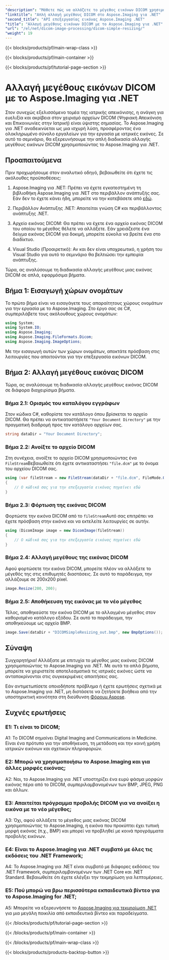 ```yaml
---
"description": "Μάθετε πώς να αλλάζετε το μέγεθος εικόνων DICOM χρησιμοποιώντας το Aspose.Imaging για .NET, ένα ισχυρό εργαλείο για την επεξεργασία ιατρικών εικόνων. Απλά βήματα για ακριβή αποτελέσματα."
"linktitle": "Απλή αλλαγή μεγέθους DICOM στο Aspose.Imaging για .NET"
"second_title": "API επεξεργασίας εικόνας Aspose.Imaging .NET"
"title": "Αλλαγή μεγέθους εικόνων DICOM με το Aspose.Imaging για .NET"
"url": "/el/net/dicom-image-processing/dicom-simple-resizing/"
"weight": 19
---
```


{{< blocks/products/pf/main-wrap-class >}}

{{< blocks/products/pf/main-container >}}

{{< blocks/products/pf/tutorial-page-section >}}

# Αλλαγή μεγέθους εικόνων DICOM με το Aspose.Imaging για .NET

Στον συνεχώς εξελισσόμενο τομέα της ιατρικής απεικόνισης, η ανάγκη για ευελιξία και ακρίβεια στον χειρισμό αρχείων DICOM (Ψηφιακή Απεικόνιση και Επικοινωνίες στην Ιατρική) είναι ύψιστης σημασίας. Το Aspose.Imaging για .NET αναδεικνύεται ως μια ισχυρή λύση, προσφέροντας ένα ολοκληρωμένο σύνολο εργαλείων για την εργασία με ιατρικές εικόνες. Σε αυτό το σεμινάριο, θα εξερευνήσουμε την απλή διαδικασία αλλαγής μεγέθους εικόνων DICOM χρησιμοποιώντας το Aspose.Imaging για .NET. 

## Προαπαιτούμενα

Πριν προχωρήσουμε στον αναλυτικό οδηγό, βεβαιωθείτε ότι έχετε τις ακόλουθες προϋποθέσεις:

1. Aspose.Imaging για .NET: Πρέπει να έχετε εγκατεστημένη τη βιβλιοθήκη Aspose.Imaging για .NET στο περιβάλλον ανάπτυξής σας. Εάν δεν το έχετε κάνει ήδη, μπορείτε να την κατεβάσετε από [εδώ](https://releases.aspose.com/imaging/net/).

2. Περιβάλλον Ανάπτυξης .NET: Απαιτείται γνώση C# και περιβάλλοντος ανάπτυξης .NET.

3. Αρχείο εικόνας DICOM: Θα πρέπει να έχετε ένα αρχείο εικόνας DICOM του οποίου το μέγεθος θέλετε να αλλάξετε. Εάν χρειάζεστε ένα δείγμα εικόνας DICOM για δοκιμή, μπορείτε εύκολα να βρείτε ένα στο διαδίκτυο.

4. Visual Studio (Προαιρετικό): Αν και δεν είναι υποχρεωτικό, η χρήση του Visual Studio για αυτό το σεμινάριο θα βελτιώσει την εμπειρία ανάπτυξης.

Τώρα, ας αναλύσουμε τη διαδικασία αλλαγής μεγέθους μιας εικόνας DICOM σε απλά, εφαρμόσιμα βήματα.

## Βήμα 1: Εισαγωγή χώρων ονομάτων

Το πρώτο βήμα είναι να εισαγάγετε τους απαραίτητους χώρους ονομάτων για την εργασία με το Aspose.Imaging. Στο έργο σας σε C#, συμπεριλάβετε τους ακόλουθους χώρους ονομάτων:

```csharp
using System;
using System.IO;
using Aspose.Imaging;
using Aspose.Imaging.FileFormats.Dicom;
using Aspose.Imaging.ImageOptions;
```

Με την εισαγωγή αυτών των χώρων ονομάτων, αποκτάτε πρόσβαση στις λειτουργίες που απαιτούνται για την επεξεργασία εικόνων DICOM.

## Βήμα 2: Αλλαγή μεγέθους εικόνας DICOM

Τώρα, ας αναλύσουμε τη διαδικασία αλλαγής μεγέθους εικόνας DICOM σε διάφορα διαχειρίσιμα βήματα.

### Βήμα 2.1: Ορισμός του καταλόγου εγγράφων

Στον κώδικα C#, καθορίστε τον κατάλογο όπου βρίσκεται το αρχείο DICOM. Θα πρέπει να αντικαταστήσετε `"Your Document Directory"` με την πραγματική διαδρομή προς τον κατάλογο αρχείων σας.

```csharp
string dataDir = "Your Document Directory";
```

### Βήμα 2.2: Ανοίξτε το αρχείο DICOM

Στη συνέχεια, ανοίξτε το αρχείο DICOM χρησιμοποιώντας ένα `FileStream`Βεβαιωθείτε ότι έχετε αντικαταστήσει `"file.dcm"` με το όνομα του αρχείου DICOM σας.

```csharp
using (var fileStream = new FileStream(dataDir + "file.dcm", FileMode.Open, FileAccess.Read))
{
    // Ο κώδικά σας για την επεξεργασία εικόνας πηγαίνει εδώ
}
```

### Βήμα 2.3: Φόρτωση της εικόνας DICOM

Φορτώστε την εικόνα DICOM από το `fileStream`Αυτό σας επιτρέπει να έχετε πρόσβαση στην εικόνα και να εκτελείτε λειτουργίες σε αυτήν.

```csharp
using (DicomImage image = new DicomImage(fileStream))
{
    // Ο κώδικά σας για την επεξεργασία εικόνας πηγαίνει εδώ
}
```

### Βήμα 2.4: Αλλαγή μεγέθους της εικόνας DICOM

Αφού φορτώσετε την εικόνα DICOM, μπορείτε πλέον να αλλάξετε το μέγεθός της στις επιθυμητές διαστάσεις. Σε αυτό το παράδειγμα, την αλλάζουμε σε 200x200 pixel.

```csharp
image.Resize(200, 200);
```

### Βήμα 2.5: Αποθήκευση της εικόνας με το νέο μέγεθος

Τέλος, αποθηκεύστε την εικόνα DICOM με το αλλαγμένο μέγεθος στον καθορισμένο κατάλογο εξόδου. Σε αυτό το παράδειγμα, την αποθηκεύουμε ως αρχείο BMP.

```csharp
image.Save(dataDir + "DICOMSimpleResizing_out.bmp", new BmpOptions());
```

## Σύναψη

Συγχαρητήρια! Αλλάξατε με επιτυχία το μέγεθος μιας εικόνας DICOM χρησιμοποιώντας το Aspose.Imaging για .NET. Με αυτά τα απλά βήματα, μπορείτε να χειριστείτε αποτελεσματικά τις ιατρικές εικόνες ώστε να ανταποκρίνονται στις συγκεκριμένες απαιτήσεις σας.

Εάν αντιμετωπίσετε οποιοδήποτε πρόβλημα ή έχετε ερωτήσεις σχετικά με το Aspose.Imaging για .NET, μη διστάσετε να ζητήσετε βοήθεια από την υποστηρικτική κοινότητα στη διεύθυνση [Φόρουμ Aspose](https://forum.aspose.com/).

## Συχνές ερωτήσεις

### Ε1: Τι είναι το DICOM;

A1: Το DICOM σημαίνει Digital Imaging and Communications in Medicine. Είναι ένα πρότυπο για την αποθήκευση, τη μετάδοση και την κοινή χρήση ιατρικών εικόνων και σχετικών πληροφοριών.

### Ε2: Μπορώ να χρησιμοποιήσω το Aspose.Imaging και για άλλες μορφές εικόνας;

A2: Ναι, το Aspose.Imaging για .NET υποστηρίζει ένα ευρύ φάσμα μορφών εικόνας πέρα από το DICOM, συμπεριλαμβανομένων των BMP, JPEG, PNG και άλλων.

### Ε3: Απαιτείται πρόγραμμα προβολής DICOM για να ανοίξει η εικόνα με το νέο μέγεθος;

A3: Όχι, αφού αλλάξετε το μέγεθος μιας εικόνας DICOM χρησιμοποιώντας το Aspose.Imaging, η εικόνα που προκύπτει έχει τυπική μορφή εικόνας (π.χ., BMP) και μπορεί να προβληθεί με κοινά προγράμματα προβολής εικόνων.

### Ε4: Είναι το Aspose.Imaging για .NET συμβατό με όλες τις εκδόσεις του .NET Framework;

A4: Το Aspose.Imaging για .NET είναι συμβατό με διάφορες εκδόσεις του .NET Framework, συμπεριλαμβανομένων των .NET Core και .NET Standard. Βεβαιωθείτε ότι έχετε ελέγξει την τεκμηρίωση για λεπτομέρειες.

### Ε5: Πού μπορώ να βρω περισσότερα εκπαιδευτικά βίντεο για το Aspose.Imaging for .NET;

A5: Μπορείτε να εξερευνήσετε το   [Aspose.Imaging για τεκμηρίωση .NET](https://reference.aspose.com/imaging/net/) για μια μεγάλη ποικιλία από εκπαιδευτικά βίντεο και παραδείγματα.

{{< /blocks/products/pf/tutorial-page-section >}}

{{< /blocks/products/pf/main-container >}}

{{< /blocks/products/pf/main-wrap-class >}}

{{< blocks/products/products-backtop-button >}}